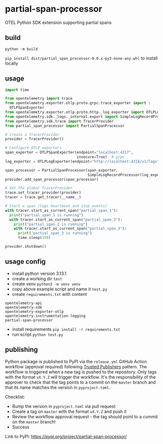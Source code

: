 # partial-span-processor
OTEL Python SDK extension supporting partial spans

## build
`python -m build`

`pip install dist/partial_span_processor-0.0.x-py3-none-any.whl` to install locally

## usage
```python
import time

from opentelemetry import trace
from opentelemetry.exporter.otlp.proto.grpc.trace_exporter import \
  OTLPSpanExporter
from opentelemetry.exporter.otlp.proto.http._log_exporter import OTLPLogExporter
from opentelemetry.sdk._logs._internal.export import SimpleLogRecordProcessor
from opentelemetry.sdk.trace import TracerProvider
from partial_span_processor import PartialSpanProcessor

# Create a TracerProvider
provider = TracerProvider()

# Configure OTLP exporters
span_exporter = OTLPSpanExporter(endpoint="localhost:4317",
                                 insecure=True)  # grpc
log_exporter = OTLPLogExporter(endpoint="http://localhost:4318/v1/logs")  # http

span_processor = PartialSpanProcessor(span_exporter,
                                      SimpleLogRecordProcessor(log_exporter))
provider.add_span_processor(span_processor)

# Set the global TracerProvider
trace.set_tracer_provider(provider)
tracer = trace.get_tracer(__name__)

# Start a span (logs heartbeat and stop events)
with tracer.start_as_current_span("partial_span_1"):
  print("partial_span_1 is running")
  with tracer.start_as_current_span("partial_span_2"):
    print("partial_span_2 is running")
    with tracer.start_as_current_span("partial_span_3"):
      print("partial_span_3 is running")
      time.sleep(150)

provider.shutdown()
```

## usage config
* install python version 3.13.1
* create a working dir `test`
* create venv `python3 -m venv venv`
* copy above example script and name it `test.py`
* create `requirements.txt` with content
```
opentelemetry-api
opentelemetry-sdk
opentelemetry-exporter-otlp
opentelemetry-instrumentation-logging
partial-span-processor
```
* install requirements `pip install -r requirements.txt`
* run script `python test.py`

## publishing
Python package is published to PyPI via the `release.yml` GitHub Action workflow (approval required) following [Trusted Publishers](https://docs.pypi.org/trusted-publishers/) pattern. 
The workflow is triggered when a new tag is pushed to the repository. Only tags with the format `vX.Y.Z` will trigger the workflow. It's the responsibility of the approver to check that the tag points to a commit on the `master` branch and that its name matches the version in `pyproject.toml`.

Checklist:
- Bump the version in `pyproject.toml` via pull request
- Create a tag on `master` with the format `vX.Y.Z` and push it
- Review the workflow approval request - the tag should point to a commit on the `master` branch!
- Success

Link to PyPI: https://pypi.org/project/partial-span-processor/